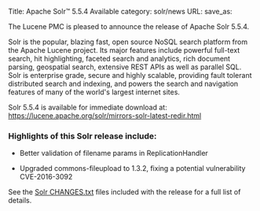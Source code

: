 Title: Apache Solr™ 5.5.4 Available
category: solr/news
URL: 
save_as: 

The Lucene PMC is pleased to announce the release of Apache Solr 5.5.4.

Solr is the popular, blazing fast, open source NoSQL search platform
from the Apache Lucene project. Its major features include powerful
full-text search, hit highlighting, faceted search and analytics,
rich document parsing, geospatial search, extensive REST APIs as well
as parallel SQL. Solr is enterprise grade, secure and highly scalable,
providing fault tolerant distributed search and indexing, and powers
the search and navigation features of many of the world's largest
internet sites.

Solr 5.5.4 is available for immediate download at:
<https://lucene.apache.org/solr/mirrors-solr-latest-redir.html>

### Highlights of this Solr release include:

 * Better validation of filename params in ReplicationHandler

 * Upgraded commons-fileupload to 1.3.2, fixing a potential vulnerability CVE-2016-3092

See the [Solr CHANGES.txt](/solr/5_5_4/changes/Changes.html) files included
with the release for a full list of details.

